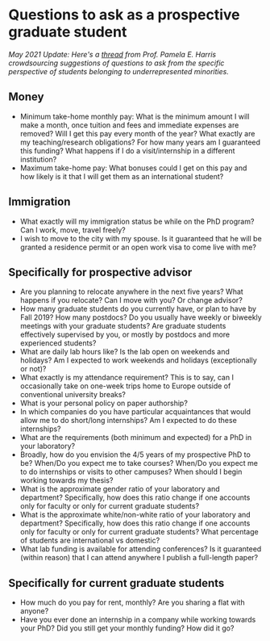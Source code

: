 # Questions to ask as a prospective graduate student


<i> May 2021 Update: Here's a <a href="https://twitter.com/DPeharris/status/1367482632964083716">thread</a> from Prof. Pamela E. Harris crowdsourcing suggestions of questions to ask from the specific perspective of students belonging to underrepresented minorities.</i>

## Money

- Minimum take-home monthly pay: What is the minimum amount I will make a month, once tuition and fees and immediate expenses are removed? Will I get this pay every month of the year? What exactly are my teaching/research obligations? For how many years am I guaranteed this funding? What happens if I do a visit/internship in a different institution?
- Maximum take-home pay: What bonuses could I get on this pay and how likely is it that I will get them as an international student?

## Immigration

- What exactly will my immigration status be while on the PhD program? Can I work, move, travel freely?
- I wish to move to the city with my spouse. Is it guaranteed that he will be granted a residence permit or an open work visa to come live with me?

## Specifically for prospective advisor

- Are you planning to relocate anywhere in the next five years? What happens if you relocate? Can I move with you? Or change advisor?</h3>
- How many graduate students do you currently have, or plan to have by Fall 2019? How many postdocs? Do you usually have weekly or biweekly meetings with your graduate students? Are graduate students effectively supervised by you, or mostly by postdocs and more experienced students?</h3>
- What are daily lab hours like? Is the lab open on weekends and holidays? Am I expected to work weekends and holidays (exceptionally or not)?</h3>
- What exactly is my attendance requirement? This is to say, can I occasionally take on one-week trips home to Europe outside of conventional university breaks?</h3>
- What is your personal policy on paper authorship?</h3>
- In which companies do you have particular acquaintances that would allow me to do short/long internships? Am I expected to do these internships?</h3>
- What are the requirements (both minimum and expected) for a PhD in your laboratory?</h3>
- Broadly, how do you envision the 4/5 years of my prospective PhD to be? When/Do you expect me to take courses? When/Do you expect me to do internships or visits to other campuses? When should I begin working towards my thesis?</h3>
- What is the approximate gender ratio of your laboratory and department? Specifically, how does this ratio change if one accounts only for faculty or only for current graduate students?</h3>
- What is the approximate white/non-white ratio of your laboratory and department? Specifically, how does this ratio change if one accounts only for faculty or only for current graduate students? What percentage of students are international vs domestic?</h3>
- What lab funding is available for attending conferences? Is it guaranteed (within reason) that I can attend anywhere I publish a full-length paper?</h3>

## Specifically for current graduate students</h4>

- How much do you pay for rent, monthly? Are you sharing a flat with anyone?</h3>
- Have you ever done an internship in a company while working towards your PhD? Did you still get your monthly funding? How did it go?</h3>

